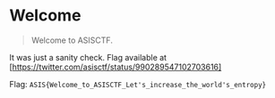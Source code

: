 # Welcome

> Welcome to ASISCTF.

It was just a sanity check. Flag available at [https://twitter.com/asisctf/status/990289547102703616]

Flag: `ASIS{Welcome_to_ASISCTF_Let's_increase_the_world's_entropy}`